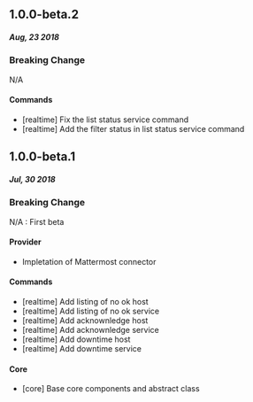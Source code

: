## 1.0.0-beta.2
##### *Aug, 23 2018*

### Breaking Change

N/A

#### Commands

* [realtime] Fix the list status service command
* [realtime] Add the filter status in list status service command

## 1.0.0-beta.1
##### *Jul, 30 2018*

### Breaking Change

N/A : First beta

#### Provider

* Impletation of Mattermost connector

#### Commands

* [realtime] Add listing of no ok host
* [realtime] Add listing of no ok service
* [realtime] Add acknownledge host
* [realtime] Add acknownledge service
* [realtime] Add downtime host
* [realtime] Add downtime service

#### Core

* [core] Base core components and abstract class
